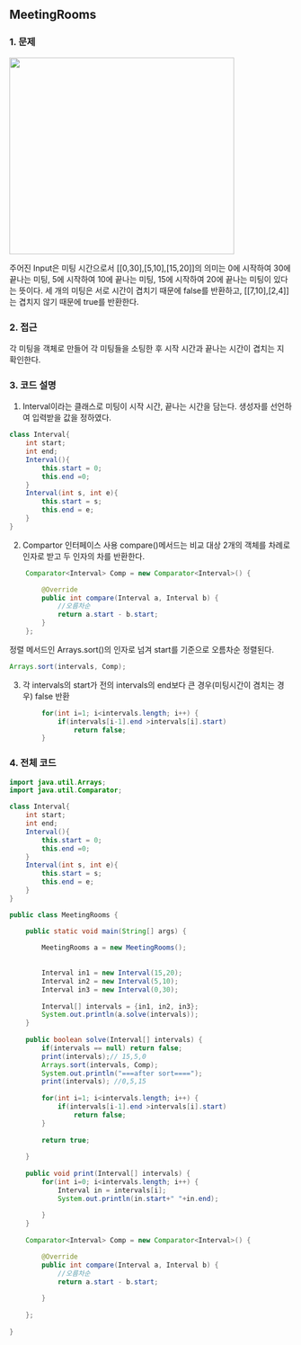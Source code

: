 ## MeetingRooms

### 1. 문제

<img src="https://user-images.githubusercontent.com/68332512/98521989-81626180-22b7-11eb-874d-8d338fafd688.PNG" width="400" height="350">

주어진 Input은 미팅 시간으로서 [[0,30],[5,10],[15,20]]의 의미는 0에 시작하여 30에 끝나는 미팅, 5에 시작하여 10에 끝나는 미팅, 15에 시작하여 20에 끝나는 미팅이 있다는 뜻이다.
세 개의 미팅은 서로 시간이 겹치기 때문에 false를 반환하고, [[7,10],[2,4]]는 겹치지 않기 때문에 true를 반환한다.

### 2. 접근
각 미팅을 객체로 만들어 각 미팅들을 소팅한 후 시작 시간과 끝나는 시간이 겹치는 지 확인한다.

### 3. 코드 설명
1) Interval이라는 클래스로 미팅이 시작 시간, 끝나는 시간을 담는다.
생성자를 선언하여 입력받을 값을 정하였다.
```java
class Interval{
	int start;
	int end;
	Interval(){
		this.start = 0;
		this.end =0;
	}
	Interval(int s, int e){
		this.start = s;
		this.end = e;
	}
}
```

2) Compartor 인터페이스 사용
  compare()메서드는 비교 대상 2개의 객체를 차례로 인자로 받고 두 인자의 차를 반환한다.
```java
	Comparator<Interval> Comp = new Comparator<Interval>() {

		@Override
		public int compare(Interval a, Interval b) {
			//오름차순
			return a.start - b.start;
		}
	};
  ```
  정렬 메서드인 Arrays.sort()의 인자로 넘겨 start를 기준으로 오름차순 정렬된다.
  ```java
  Arrays.sort(intervals, Comp);
  ```
  
3) 각 intervals의 start가 전의 intervals의 end보다 큰 경우(미팅시간이 겸치는 경우) false 반환
```java
		for(int i=1; i<intervals.length; i++) {
			if(intervals[i-1].end >intervals[i].start)
				return false;
		}
```

### 4. 전체 코드
```java
import java.util.Arrays;
import java.util.Comparator;

class Interval{
	int start;
	int end;
	Interval(){
		this.start = 0;
		this.end =0;
	}
	Interval(int s, int e){
		this.start = s;
		this.end = e;
	}
}

public class MeetingRooms {

	public static void main(String[] args) {
		
		MeetingRooms a = new MeetingRooms();
		
		
		Interval in1 = new Interval(15,20);
		Interval in2 = new Interval(5,10);
		Interval in3 = new Interval(0,30);
		
		Interval[] intervals = {in1, in2, in3};
		System.out.println(a.solve(intervals));
	}
	
	public boolean solve(Interval[] intervals) {
		if(intervals == null) return false;
		print(intervals);// 15,5,0
		Arrays.sort(intervals, Comp);
		System.out.println("===after sort====");
		print(intervals); //0,5,15
		
		for(int i=1; i<intervals.length; i++) {
			if(intervals[i-1].end >intervals[i].start)
				return false;
		}
			
		return true;
		
	}
	
	public void print(Interval[] intervals) {
		for(int i=0; i<intervals.length; i++) {
			Interval in = intervals[i];
			System.out.println(in.start+" "+in.end);
			
		}
	}
	
	Comparator<Interval> Comp = new Comparator<Interval>() {

		@Override
		public int compare(Interval a, Interval b) {
			//오름차순
			return a.start - b.start;
			
		}
		
	};
	
}
```
